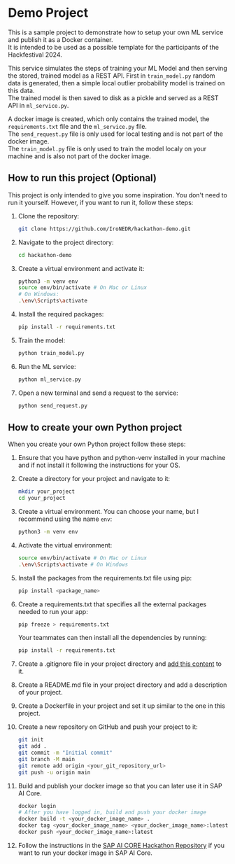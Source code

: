 # Demo Project
This is a sample project to demonstrate how to setup your own ML service and publish it as a Docker container.  
It is intended to be used as a possible template for the participants of the Hackfestival 2024.

This service simulates the steps of training your ML Model and then serving the stored, trained model as a REST API. First in `train_model.py` random data is generated, then a simple local outlier probability model is trained on this data.  
The trained model is then saved to disk as a pickle and served as a REST API in `ml_service.py`.

A docker image is created, which only contains the trained model, the `requirements.txt` file and the `ml_service.py` file.  
The `send_request.py` file is only used for local testing and is not part of the docker image.  
The `train_model.py` file is only used to train the model localy on your machine and is also not part of the docker image.

## How to run this project (Optional)
This project is only intended to give you some inspiration. You don't need to run it yourself. However, if you want to run it, follow these steps:

1. Clone the repository:
    ```bash
    git clone https://github.com/IroNEDR/hackathon-demo.git
    ```
2. Navigate to the project directory:
    ```bash
    cd hackathon-demo
    ```
3. Create a virtual environment and activate it:
    ```bash
    python3 -m venv env
    source env/bin/activate # On Mac or Linux
    # On Windows:
    .\env\Scripts\activate
    ```
4. Install the required packages:
    ```bash
    pip install -r requirements.txt
    ```
5. Train the model:
    ```bash
    python train_model.py
    ```
6. Run the ML service:
    ```bash
    python ml_service.py
    ```
7. Open a new terminal and send a request to the service:
    ```bash
    python send_request.py
    ```


## How to create your own Python project
When you create your own Python project follow these steps:
1. Ensure that you have python and python-venv installed in your machine and if not install it following the instructions for your OS.
2. Create a directory for your project and navigate to it:
    ```bash
    mkdir your_project
    cd your_project
    ```
3. Create a virtual environment. You can choose your name, but I recommend using the name `env`:
    ```bash
    python3 -m venv env
    ```
4. Activate the virtual environment:
    ```bash
    source env/bin/activate # On Mac or Linux
    .\env\Scripts\activate # On Windows
    ```
5. Install the packages from the requirements.txt file using pip:
    ```bash
    pip install <package_name>
    ```
6. Create a requirements.txt that specifies all the external packages needed to run your app:
    ```bash
    pip freeze > requirements.txt
    ```
    Your teammates can then install all the dependencies by running:
    ```bash
    pip install -r requirements.txt
    ```
7. Create a .gitignore file in your project directory and [add this content](https://raw.githubusercontent.com/github/gitignore/main/Python.gitignore) to it.
8. Create a README.md file in your project directory and add a description of your project.
9. Create a Dockerfile in your project and set it up similar to the one in this project.
10. Create a new repository on GitHub and push your project to it:
    ```bash
    git init
    git add .
    git commit -m "Initial commit"
    git branch -M main
    git remote add origin <your_git_repository_url>
    git push -u origin main
    ```

11. Build and publish your docker image so that you can later use it in SAP AI Core.
    ```bash
    docker login
    # After you have logged in, build and push your docker image
    docker build -t <your_docker_image_name> .
    docker tag <your_docker_image_name> <your_docker_image_name>:latest
    docker push <your_docker_image_name>:latest
    ```

12. Follow the instructions in the [SAP AI CORE Hackathon Repository](https://github.com/EkinTiras/hackathon) if you want to run your docker image in SAP AI Core.
